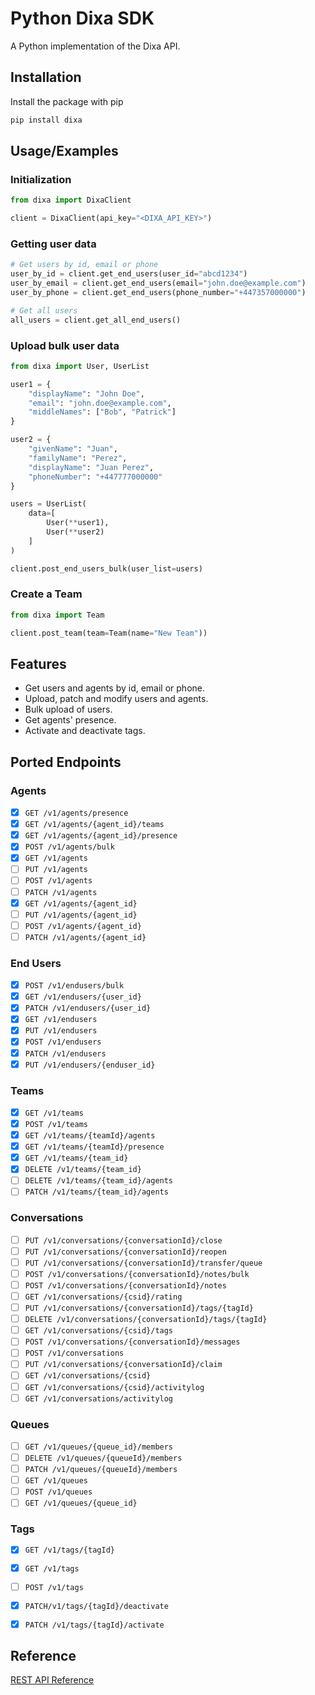 # Python Dixa SDK

A Python implementation of the Dixa API.

## Installation

Install the package with pip

```bash
pip install dixa
```

## Usage/Examples

### Initialization
```python
from dixa import DixaClient

client = DixaClient(api_key="<DIXA_API_KEY>")
```

### Getting user data
```python
# Get users by id, email or phone
user_by_id = client.get_end_users(user_id="abcd1234")
user_by_email = client.get_end_users(email="john.doe@example.com")
user_by_phone = client.get_end_users(phone_number="+447357000000")

# Get all users
all_users = client.get_all_end_users()
```

### Upload bulk user data
```python
from dixa import User, UserList

user1 = {
    "displayName": "John Doe",
    "email": "john.doe@example.com",
    "middleNames": ["Bob", "Patrick"]
}

user2 = {
    "givenName": "Juan",
    "familyName": "Perez",
    "displayName": "Juan Perez",
    "phoneNumber": "+447777000000"
}

users = UserList(
    data=[
        User(**user1),
        User(**user2)
    ]
)

client.post_end_users_bulk(user_list=users)
```

### Create a Team
```python
from dixa import Team

client.post_team(team=Team(name="New Team"))
```

## Features

- Get users and agents by id, email or phone.
- Upload, patch and modify users and agents.
- Bulk upload of users.
- Get agents' presence.
- Activate and deactivate tags.


## Ported Endpoints

### Agents

- [x] `GET /v1/agents/presence`
- [x] `GET /v1/agents/{agent_id}/teams`
- [x] `GET /v1/agents/{agent_id}/presence`
- [x] `POST /v1/agents/bulk`
- [x] `GET /v1/agents`
- [ ] `PUT /v1/agents`
- [ ] `POST /v1/agents`
- [ ] `PATCH /v1/agents`
- [x] `GET /v1/agents/{agent_id}`
- [ ] `PUT /v1/agents/{agent_id}`
- [ ] `POST /v1/agents/{agent_id}`
- [ ] `PATCH /v1/agents/{agent_id}`

### End Users

- [x] `POST /v1/endusers/bulk`
- [x] `GET /v1/endusers/{user_id}`
- [x] `PATCH /v1/endusers/{user_id}`
- [x] `GET /v1/endusers`
- [x] `PUT /v1/endusers`
- [x] `POST /v1/endusers`
- [x] `PATCH /v1/endusers`
- [x] `PUT /v1/endusers/{enduser_id}`

### Teams
- [x] `GET /v1/teams`
- [x] `POST /v1/teams`
- [x] `GET /v1/teams/{teamId}/agents`
- [x] `GET /v1/teams/{teamId}/presence`
- [x] `GET /v1/teams/{team_id}`
- [x] `DELETE /v1/teams/{team_id}`
- [ ] `DELETE /v1/teams/{team_id}/agents`
- [ ] `PATCH /v1/teams/{team_id}/agents`

### Conversations
- [ ] `PUT /v1/conversations/{conversationId}/close`
- [ ] `PUT /v1/conversations/{conversationId}/reopen`
- [ ] `PUT /v1/conversations/{conversationId}/transfer/queue`
- [ ] `POST /v1/conversations/{conversationId}/notes/bulk`
- [ ] `POST /v1/conversations/{conversationId}/notes`
- [ ] `GET /v1/conversations/{csid}/rating`
- [ ] `PUT /v1/conversations/{conversationId}/tags/{tagId}`
- [ ] `DELETE /v1/conversations/{conversationId}/tags/{tagId}`
- [ ] `GET /v1/conversations/{csid}/tags`
- [ ] `POST /v1/conversations/{conversationId}/messages`
- [ ] `POST /v1/conversations`
- [ ] `PUT /v1/conversations/{conversationId}/claim`
- [ ] `GET /v1/conversations/{csid}`
- [ ] `GET /v1/conversations/{csid}/activitylog`
- [ ] `GET /v1/conversations/activitylog`

### Queues
- [ ] `GET /v1/queues/{queue_id}/members`
- [ ] `DELETE /v1/queues/{queueId}/members`
- [ ] `PATCH /v1/queues/{queueId}/members`
- [ ] `GET /v1/queues`
- [ ] `POST /v1/queues`
- [ ] `GET /v1/queues/{queue_id}`

### Tags
- [x] `GET /v1/tags/{tagId}`
- [x] `GET /v1/tags`
- [ ] `POST /v1/tags`
- [x] `PATCH/v1/tags/{tagId}/deactivate`
- [x] `PATCH /v1/tags/{tagId}/activate`


## Reference
[REST API Reference](https://docs.dixa.io/reference/)